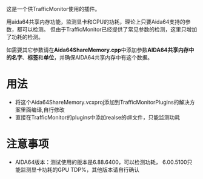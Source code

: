 这是一个供TrafficMonitor使用的插件。

用aida64共享内存功能，监测显卡和CPU的功耗，理论上只要Aida64支持的参数，都可以检测。
但由于TrafficMonitor已经提供了常见参数的检测，这里只增加了功耗的检测。

如需要其它参数请在**Aida64ShareMemory.cpp**中添加参数**AIDA64共享内存中的名字**、**标签**和**单位**，并确保AIDA64共享内存中有这个数据。

# 用法
- 将这个Aida64ShareMemory.vcxproj添加到TrafficMonitorPlugins的解决方案里面编译,自行修改
- 直接在TrafficMonitor的plugins中添加realse的dll文件，只能监测功耗

# 注意事项
- AIDA64版本：测试使用的版本是6.88.6400，可以检测功耗，
    6.00.5100只能监测显卡功耗的GPU TDP%，其他版本请自行确认